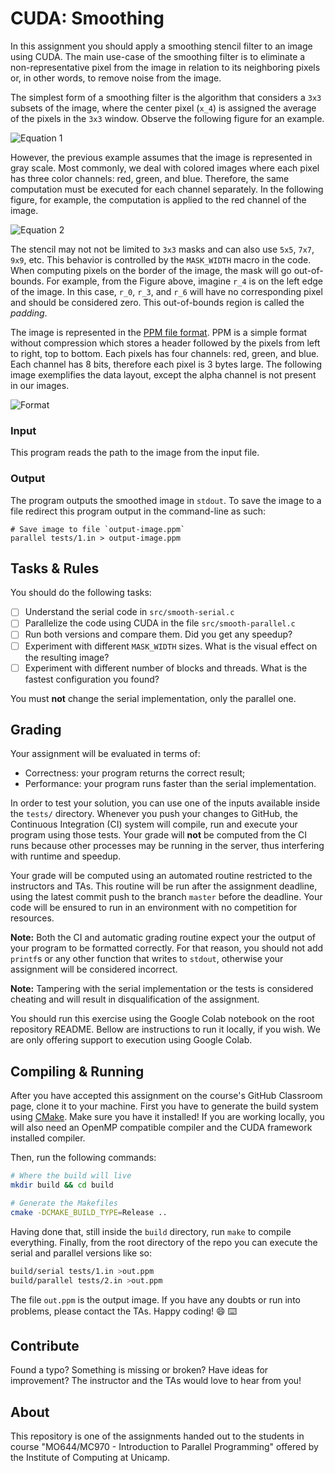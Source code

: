 CUDA: Smoothing
================================================================================

In this assignment you should apply a smoothing stencil filter to an image using
CUDA. The main use-case of the smoothing filter is to eliminate a
non-representative pixel from the image in relation to its neighboring pixels
or, in other words, to remove noise from the image.

The simplest form of a smoothing filter is the algorithm that considers a `3x3`
subsets of the image, where the center pixel (`x_4`) is assigned the average of
the pixels in the `3x3` window. Observe the following figure for an example.

![Equation 1](images/equation1.png)

However, the previous example assumes that the image is represented in gray
scale. Most commonly, we deal with colored images where each pixel has three
color channels: red, green, and blue. Therefore, the same computation must be
executed for each channel separately. In the following figure, for example, the
computation is applied to the red channel of the image.

![Equation 2](images/equation2.png)

The stencil may not not be limited to `3x3` masks and can also use `5x5`, `7x7`,
`9x9`, etc. This behavior is controlled by the `MASK_WIDTH` macro in the code.
When computing pixels on the border of the image, the mask will go
out-of-bounds. For example, from the Figure above, imagine `r_4` is on the left
edge of the image. In this case, `r_0`, `r_3`, and `r_6` will have no
corresponding pixel and should be considered zero. This out-of-bounds region is
called the *padding*.

The image is represented in the [PPM file format][netpbm]. PPM is a
simple format without compression which stores a header followed by the pixels
from left to right, top to bottom. Each pixels has four channels: red, green,
and blue. Each channel has 8 bits, therefore each pixel is 3 bytes large. The
following image exemplifies the data layout, except the alpha channel is not
present in our images.

![Format](images/format.png)

### Input

This program reads the path to the image from the input file.

### Output

The program outputs the smoothed image in `stdout`. To save the image to a file
redirect this program output in the command-line as such:

```console
# Save image to file `output-image.ppm`
parallel tests/1.in > output-image.ppm
```

[netpbm]: https://en.wikipedia.org/wiki/Netpbm

Tasks & Rules
--------------------------------------------------------------------------------

You should do the following tasks:

- [ ] Understand the serial code in `src/smooth-serial.c`
- [ ] Parallelize the code using CUDA in the file `src/smooth-parallel.c`
- [ ] Run both versions and compare them. Did you get any speedup?
- [ ] Experiment with different `MASK_WIDTH` sizes. What is the visual effect on
  the resulting image?
- [ ] Experiment with different number of blocks and threads. What is the
  fastest configuration you found?

You must **not** change the serial implementation, only the parallel one.

Grading
--------------------------------------------------------------------------------

Your assignment will be evaluated in terms of:

- Correctness: your program returns the correct result;
- Performance: your program runs faster than the serial implementation.

In order to test your solution, you can use one of the inputs available inside
the `tests/` directory. Whenever you push your changes to GitHub, the Continuous
Integration (CI) system will compile, run and execute your program using those
tests. Your grade will **not** be computed from the CI runs because other
processes may be running in the server, thus interfering with runtime and
speedup.

Your grade will be computed using an automated routine restricted to the
instructors and TAs. This routine will be run after the assignment deadline,
using the latest commit push to the branch `master` before the deadline. Your
code will be ensured to run in an environment with no competition for resources.

**Note:** Both the CI and automatic grading routine expect your the output of
your program to be formatted correctly. For that reason, you should not add
`printf`s or any other function that writes to `stdout`, otherwise your
assignment will be considered incorrect.

**Note:** Tampering with the serial implementation or the tests is considered
cheating and will result in disqualification of the assignment.


You should run this exercise using the Google Colab notebook on the root repository
 README. Bellow are instructions to run it locally, if you wish. We are only offering
  support to execution using Google Colab.

Compiling & Running
--------------------------------------------------------------------------------

After you have accepted this assignment on the course's GitHub Classroom page,
clone it to your machine. First you have to generate the build system using
[CMake](https://cmake.org/). Make sure you have it installed!  If you are
working locally, you will also need an OpenMP compatible compiler and the CUDA
framework installed compiler.

Then, run the following commands:

```bash
# Where the build will live
mkdir build && cd build

# Generate the Makefiles
cmake -DCMAKE_BUILD_TYPE=Release ..
```

Having done that, still inside the `build` directory, run `make` to compile
everything. Finally, from the root directory of the repo you can execute the
serial and parallel versions like so:

```bash
build/serial tests/1.in >out.ppm
build/parallel tests/2.in >out.ppm
```

The file `out.ppm` is the output image. If you have any doubts or run into
problems, please contact the TAs. Happy coding! :smile: :keyboard:

Contribute
--------------------------------------------------------------------------------

Found a typo? Something is missing or broken? Have ideas for improvement? The
instructor and the TAs would love to hear from you!

About
--------------------------------------------------------------------------------

This repository is one of the assignments handed out to the students in course
"MO644/MC970 - Introduction to Parallel Programming" offered by the Institute of
Computing at Unicamp.
